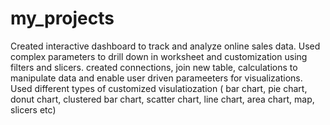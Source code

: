 # my_projects
Created interactive dashboard to track and analyze online sales data. Used complex parameters to drill down in worksheet and customization using filters and slicers. created connections, join new table, calculations to manipulate data and enable user driven parameeters for visualizations. Used different types of customized visulatiozation ( bar chart, pie chart, donut chart, clustered bar chart, scatter chart, line chart, area chart, map, slicers etc)
